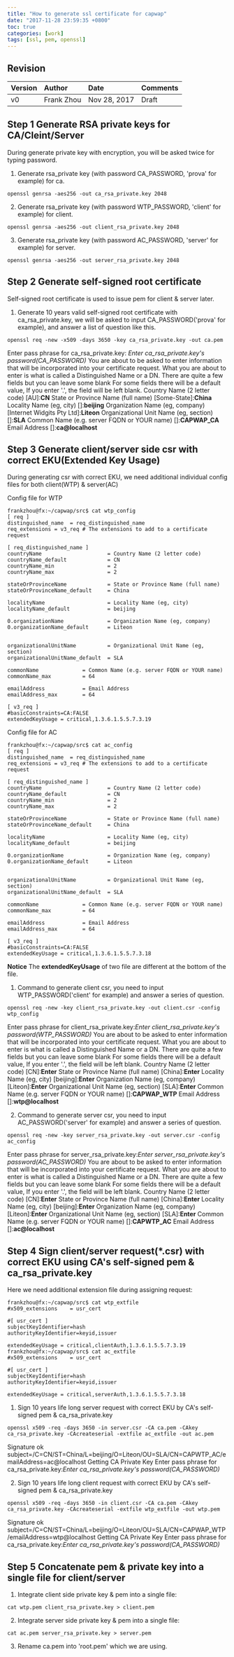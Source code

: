 ```yaml
---
title: "How to generate ssl certificate for capwap"
date: "2017-11-28 23:59:35 +0800"
toc: true
categories: [work]
tags: [ssl, pem, openssl]
---
```


## Revision

|Version|Author | Date | Comments|
|:-|:-|:-|:-|
|v0|Frank Zhou | Nov 28, 2017 | Draft|


## Step 1 Generate RSA private keys for CA/Cleint/Server

During generate private key with encryption, you will be asked twice for typing password.

1. Generate rsa_private key (with password CA_PASSWORD, 'prova' for example) for ca.
```
openssl genrsa -aes256 -out ca_rsa_private.key 2048
```

2. Generate rsa_private key (with password WTP_PASSWORD, 'client' for example) for client.
```
openssl genrsa -aes256 -out client_rsa_private.key 2048
```

3. Generate rsa_private key (with password AC_PASSWORD, 'server' for example) for server.
```
openssl genrsa -aes256 -out server_rsa_private.key 2048
```

## Step 2 Generate self-signed root certificate

Self-signed root certificate is used to issue pem for client & server later.

1. Generate 10 years valid self-signed root certificate with ca_rsa_private.key, we will be asked to input CA_PASSWORD('prova' for example), and answer a list of question like this.
```
openssl req -new -x509 -days 3650 -key ca_rsa_private.key -out ca.pem
```
Enter pass phrase for ca_rsa_private.key: *Enter ca_rsa_private.key's password(CA_PASSWORD)*
You are about to be asked to enter information that will be incorporated
into your certificate request.
What you are about to enter is what is called a Distinguished Name or a DN.
There are quite a few fields but you can leave some blank
For some fields there will be a default value,
If you enter '.', the field will be left blank.
Country Name (2 letter code) [AU]:**CN**
State or Province Name (full name) [Some-State]:**China**
Locality Name (eg, city) []:**beijing**
Organization Name (eg, company) [Internet Widgits Pty Ltd]:**Liteon**
Organizational Unit Name (eg, section) []:**SLA**
Common Name (e.g. server FQDN or YOUR name) []:**CAPWAP_CA**
Email Address []:**ca@localhost**

## Step 3 Generate client/server side csr with correct EKU(Extended Key Usage)

During generating csr with correct EKU, we need additional individual config files for both client(WTP) & server(AC)

Config file for WTP
```
frankzhou@fx:~/capwap/src$ cat wtp_config
[ req ]
distinguished_name	= req_distinguished_name
req_extensions = v3_req # The extensions to add to a certificate request

[ req_distinguished_name ]
countryName						= Country Name (2 letter code)
countryName_default				= CN
countryName_min					= 2
countryName_max					= 2

stateOrProvinceName				= State or Province Name (full name)
stateOrProvinceName_default		= China

localityName					= Locality Name (eg, city)
localityName_default			= beijing

0.organizationName				= Organization Name (eg, company)
0.organizationName_default		= Liteon


organizationalUnitName			= Organizational Unit Name (eg, section)
organizationalUnitName_default	= SLA

commonName				= Common Name (e.g. server FQDN or YOUR name)
commonName_max			= 64

emailAddress			= Email Address
emailAddress_max		= 64

[ v3_req ]
#basicConstraints=CA:FALSE
extendedKeyUsage = critical,1.3.6.1.5.5.7.3.19
```

Config file for AC
```
frankzhou@fx:~/capwap/src$ cat ac_config
[ req ]
distinguished_name	= req_distinguished_name
req_extensions = v3_req # The extensions to add to a certificate request

[ req_distinguished_name ]
countryName						= Country Name (2 letter code)
countryName_default				= CN
countryName_min					= 2
countryName_max					= 2

stateOrProvinceName				= State or Province Name (full name)
stateOrProvinceName_default		= China

localityName					= Locality Name (eg, city)
localityName_default			= beijing

0.organizationName				= Organization Name (eg, company)
0.organizationName_default		= Liteon


organizationalUnitName			= Organizational Unit Name (eg, section)
organizationalUnitName_default	= SLA

commonName				= Common Name (e.g. server FQDN or YOUR name)
commonName_max			= 64

emailAddress			= Email Address
emailAddress_max		= 64

[ v3_req ]
#basicConstraints=CA:FALSE
extendedKeyUsage = critical,1.3.6.1.5.5.7.3.18
```

**Notice**
The **extendedKeyUsage** of two file are different at the bottom of the file.

1. Command to generate client csr, you need to input WTP_PASSWORD('client' for example) and answer a series of question.
```
openssl req -new -key client_rsa_private.key -out client.csr -config wtp_config
```
Enter pass phrase for client_rsa_private.key:*Enter client_rsa_private.key's password(WTP_PASSWORD)*
You are about to be asked to enter information that will be incorporated
into your certificate request.
What you are about to enter is what is called a Distinguished Name or a DN.
There are quite a few fields but you can leave some blank
For some fields there will be a default value,
If you enter '.', the field will be left blank.
Country Name (2 letter code) [CN]:**Enter**
State or Province Name (full name) [China]:**Enter**
Locality Name (eg, city) [beijing]:**Enter**
Organization Name (eg, company) [Liteon]:**Enter**
Organizational Unit Name (eg, section) [SLA]:**Enter**
Common Name (e.g. server FQDN or YOUR name) []:**CAPWAP_WTP**
Email Address []:**wtp@localhost**

2. Command to generate server csr, you need to input AC_PASSWORD('server' for example) and answer a series of question.
```
openssl req -new -key server_rsa_private.key -out server.csr -config ac_config
```
Enter pass phrase for server_rsa_private.key:*Enter server_rsa_private.key's password(AC_PASSWORD)*
You are about to be asked to enter information that will be incorporated
into your certificate request.
What you are about to enter is what is called a Distinguished Name or a DN.
There are quite a few fields but you can leave some blank
For some fields there will be a default value,
If you enter '.', the field will be left blank.
Country Name (2 letter code) [CN]:**Enter**
State or Province Name (full name) [China]:**Enter**
Locality Name (eg, city) [beijing]:**Enter**
Organization Name (eg, company) [Liteon]:**Enter**
Organizational Unit Name (eg, section) [SLA]:**Enter**
Common Name (e.g. server FQDN or YOUR name) []:**CAPWTP_AC**
Email Address []:**ac@localhost**

## Step 4 Sign client/server request(*.csr) with correct EKU using CA's self-signed pem & ca_rsa_private.key

Here we need additional extension file during assigning request:
```
frankzhou@fx:~/capwap/src$ cat wtp_extfile
#x509_extensions	= usr_cert

#[ usr_cert ]
subjectKeyIdentifier=hash
authorityKeyIdentifier=keyid,issuer

extendedKeyUsage = critical,clientAuth,1.3.6.1.5.5.7.3.19
frankzhou@fx:~/capwap/src$ cat ac_extfile
#x509_extensions	= usr_cert

#[ usr_cert ]
subjectKeyIdentifier=hash
authorityKeyIdentifier=keyid,issuer

extendedKeyUsage = critical,serverAuth,1.3.6.1.5.5.7.3.18

```

1. Sign 10 years life long server request with correct EKU by CA's self-signed pem & ca_rsa_private.key
```
openssl x509 -req -days 3650 -in server.csr -CA ca.pem -CAkey ca_rsa_private.key -CAcreateserial -extfile ac_extfile -out ac.pem
```
Signature ok
subject=/C=CN/ST=China/L=beijing/O=Liteon/OU=SLA/CN=CAPWTP_AC/emailAddress=ac@localhost
Getting CA Private Key
Enter pass phrase for ca_rsa_private.key:*Enter ca_rsa_private.key's password(CA_PASSWORD)*

2. Sign 10 years life long client request with correct EKU by CA's self-signed pem & ca_rsa_private.key
```
openssl x509 -req -days 3650 -in client.csr -CA ca.pem -CAkey ca_rsa_private.key -CAcreateserial -extfile wtp_extfile -out wtp.pem
```
Signature ok
subject=/C=CN/ST=China/L=beijing/O=Liteon/OU=SLA/CN=CAPWAP_WTP/emailAddress=wtp@localhost
Getting CA Private Key
Enter pass phrase for ca_rsa_private.key:*Enter ca_rsa_private.key's password(CA_PASSWORD)*

## Step 5 Concatenate pem & private key into a single file for client/server

1. Integrate client side private key & pem into a single file:
```
cat wtp.pem client_rsa_private.key > client.pem
```

2. Integrate server side private key & pem into a single file:
```
cat ac.pem server_rsa_private.key > server.pem
```

3. Rename ca.pem into 'root.pem' which we are using.

